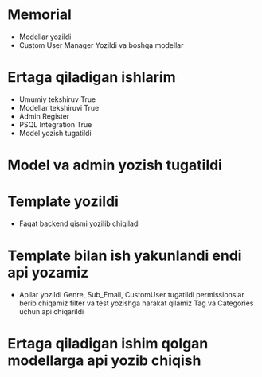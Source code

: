 # Memorial
* Modellar yozildi
* Custom User Manager Yozildi va boshqa modellar 
# Ertaga qiladigan ishlarim 
* Umumiy tekshiruv True
* Modellar tekshiruvi True
* Admin Register
* PSQL Integration True
* Model yozish tugatildi
# Model va admin yozish tugatildi
# Template yozildi
* Faqat backend qismi yozilib chiqiladi
# Template bilan ish yakunlandi endi api yozamiz
* Apilar yozildi
Genre, Sub_Email, CustomUser tugatildi permissionslar berib chiqamiz
filter va test yozishga harakat qilamiz
Tag va Categories uchun api chiqarildi 
# Ertaga qiladigan ishim qolgan modellarga api yozib chiqish